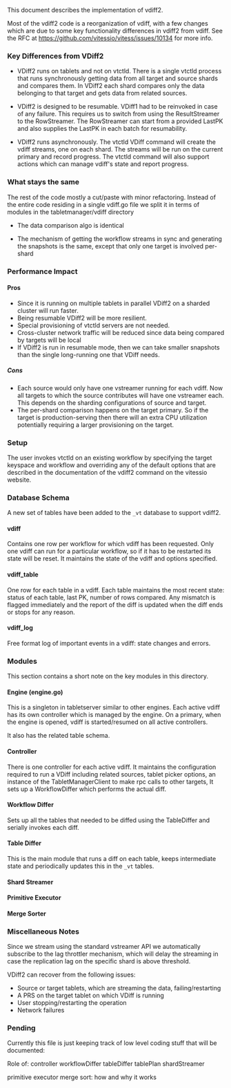 
This document describes the implementation of vdiff2.

Most of the vdiff2 code is a reorganization of vdiff, with a few changes which are due to some key functionality differences in vdiff2 from vdiff. See the RFC at https://github.com/vitessio/vitess/issues/10134 for more info.

### Key Differences from VDiff2

* VDiff2 runs on tablets and not on vtctld. There is a single vtctld process that runs synchronously getting data from all target and source shards and compares them. In VDiff2 each shard compares only the data belonging to that target and gets data from related sources.

* VDiff2 is designed to be resumable. VDiff1 had to be reinvoked in case of any failure. This requires us to switch from using the ResultStreamer to the RowStreamer. The RowStreamer can start from a provided LastPK and also supplies the LastPK in each batch for resumability.

* VDiff2 runs asynchronously. The vtctld VDiff command will create the vdiff streams, one on each shard. The streams will be run on the current primary and record progress. The vtctld command will also support actions which can manage vdiff's state and report progress.

### What stays the same

The rest of the code mostly a cut/paste with minor refactoring. Instead of the entire code residing in a single vdiff.go file we split it in terms of modules in the tabletmanager/vdiff directory

* The data comparison algo is identical

* The mechanism of getting the workflow streams in sync and generating the snapshots is the same, except that only one target is involved per-shard


### Performance Impact

#### Pros

* Since it is running on multiple tablets in parallel VDiff2 on a sharded cluster will run faster.
* Being resumable VDiff2 will be more resilient.
* Special provisioning of vtctld servers are not needed.
* Cross-cluster network traffic will be reduced since data being compared by targets will be local
* If VDiff2 is run in resumable mode, then we can take smaller snapshots than the single long-running one that VDiff needs.


##### Cons

* Each source would only have one vstreamer running for each vdiff. Now all targets to which the source contributes will have one vstreamer each. This depends on the sharding configurations of source and target.
* The per-shard comparison happens on the target primary. So if the target is production-serving then there will an extra CPU utilization potentially requiring a larger provisioning on the target.

### Setup

The user invokes vtctld on an existing workflow by specifying the target keyspace and workflow and overriding any of the default options that are described in the documentation of the vdiff2 command on the vitessio website.

### Database Schema

A new set of tables have been added to the `_vt` database to support vdiff2.

#### vdiff
Contains one row per workflow for which vdiff has been requested. Only one vdiff can run for a particular workflow, so if it has to be restarted its state will be reset. It maintains the state of the vdiff and options specified.


#### vdiff_table
One row for each table in a vdiff. Each table maintains the most recent state: status of each table, last PK, number of rows compared. Any mismatch is flagged immediately and the report of the diff is updated when the diff ends or stops for any reason.

#### vdiff_log
Free format log of important events in a vdiff: state changes and errors.

### Modules

This section contains a short note on the key modules in this directory.

#### Engine  (engine.go)
This is a singleton in tabletserver similar to other engines. Each active vdiff has its own controller which is managed by the engine. On a primary, when the engine is opened, vdiff is started/resumed on all active controllers.

It also has the related table schema.

#### Controller

There is one controller for each active vdiff. It maintains the configuration required to run a VDiff including related sources, tablet picker options, an instance of the TabletManagerClient to make rpc calls to other targets, It sets up a WorkflowDiffer which performs the actual diff.

#### Workflow Differ

Sets up all the tables that needed to be diffed using the TableDiffer and serially invokes each diff.

#### Table Differ

This is the main module that runs a diff on each table, keeps intermediate state and periodically updates this in the `_vt` tables.

#### Shard Streamer

#### Primitive Executor

#### Merge Sorter

### Miscellaneous Notes

Since we stream using the standard vstreamer API we automatically subscribe to the lag throttler
mechanism, which will delay the streaming in case the replication lag on the specific shard is above
threshold.

VDiff2 can recover from the following issues:
 * Source or target tablets, which are streaming the data, failing/restarting
 * A PRS on the target tablet on which VDiff is running
 * User stopping/restarting the operation
 * Network failures


### Pending

Currently this file is just keeping track of low level coding stuff that will be documented:

Role of:
controller
workflowDiffer
tableDiffer
tablePlan
shardStreamer

primitive executor
merge sort: how and why it works
